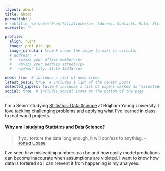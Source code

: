 ```yaml
---
layout: about
title: about
permalink: /
# subtitle: <a href='#'>Affiliations</a>. Address. Contacts. Moto. Etc.
subtitle: ""

profile:
  align: right
  image: prof_pic.jpg
  image_circular: true # crops the image to make it circular
  # address: >
  #   <p>555 your office number</p>
  #   <p>123 your address street</p>
  #   <p>Your City, State 12345</p>

news: true  # includes a list of news items
latest_posts: true  # includes a list of the newest posts
selected_papers: false # includes a list of papers marked as "selected={true}"
social: true  # includes social icons at the bottom of the page
---
```

I'm a Senior studying [Statistics: Data Science](https://catalog2022.byu.edu/physical-and-mathematical-sciences/statistics/statistics-data-science-bs) at Brigham Young University. I love tackling challenging problems and applying what I've learned in class to real-world projects.

#### Why am I studying Statistics and Data Science?
<blockquote>
If you torture the data long enough, it will confess to anything. 
     - <a target="-blank" href="https://en.wiktionary.org/wiki/if_you_torture_the_data_long_enough,_it_will_confess_to_anything">Ronald Coase</a>
</blockquote>

I've seen how misleading numbers can be and how easily model predictions can become inaccurate when assumptions are violated. I want to know how data is tortured so I can prevent it from happening in my analyses.

<!-- Write your biography here. Tell the world about yourself. Link to your favorite [subreddit](http://reddit.com). You can put a picture in, too. The code is already in, just name your picture `prof_pic.jpg` and put it in the `img/` folder.

Put your address / P.O. box / other info right below your picture. You can also disable any of these elements by editing `profile` property of the YAML header of your `_pages/about.md`. Edit `_bibliography/papers.bib` and Jekyll will render your [publications page](/al-folio/publications/) automatically.

Link to your social media connections, too. This theme is set up to use [Font Awesome icons](http://fortawesome.github.io/Font-Awesome/) and [Academicons](https://jpswalsh.github.io/academicons/), like the ones below. Add your Facebook, Twitter, LinkedIn, Google Scholar, or just disable all of them. -->
